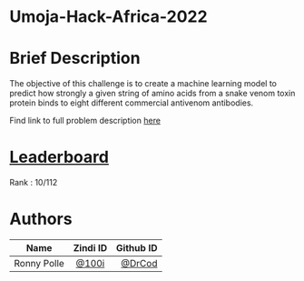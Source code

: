 # Umoja-Hack-Africa-2022

# Brief Description

The objective of this challenge is to create a machine learning model to predict how strongly a given string of amino acids from a snake venom toxin protein binds to eight different commercial antivenom antibodies.

Find link to full problem description [here](https://zindi.africa/competitions/umojahack-africa-2022-advanced-challenge) 

# [Leaderboard](https://zindi.africa/competitions/umojahack-africa-2022-advanced-challenge/leaderboard)

Rank : 10/112

# Authors

| Name        | Zindi ID           | Github ID  |
| ------------- |:-------------:| -----:|
| Ronny Polle      | [@100i](https://zindi.africa/users/100i) | [@DrCod](https://github.com/DrCod) |
